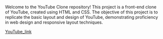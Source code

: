 Welcome to the YouTube Clone repository! This project is a front-end clone of YouTube, created using HTML and CSS. The objective of this project is to replicate the basic layout and design of YouTube, demonstrating proficiency in web design and responsive layout techniques.

<a href="https://kotiyasparsh.github.io/YouTube_clone/"> YouTube_link</a>
